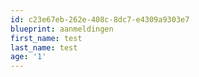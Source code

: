 ```yaml
---
id: c23e67eb-262e-408c-8dc7-e4309a9303e7
blueprint: aanmeldingen
first_name: test
last_name: test
age: '1'
---
```

